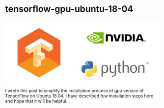 # tensorflow-gpu-ubuntu-18-04
<img src='images/tf.jpeg'/>
I wrote this post to simplify the  installation process of gpu version of TensorFlow on Ubuntu 18.04. I have described few installation steps here and hope that it will be helpful.


